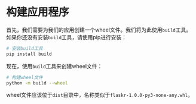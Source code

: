 # 构建应用程序

首先，我们需要为我们的应用创建一个wheel文件。我们将为此使用`build`工具。如果你还没有安装`build`工具，请使用pip进行安装：

```bash
# 安装build工具
pip install build
```

现在，使用`build`工具来创建wheel文件：

```bash
# 构建wheel文件
python -m build --wheel
```

wheel文件应该位于`dist`目录中，名称类似于`flaskr-1.0.0-py3-none-any.whl`。
